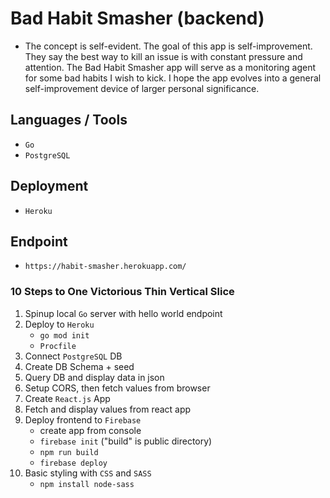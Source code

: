 # Bad Habit Smasher (backend)

- The concept is self-evident. The goal of this app is self-improvement. They say the best way to kill an issue is with constant pressure and attention. The Bad Habit Smasher app will serve as a monitoring agent for some bad habits I wish to kick. I hope the app evolves into a general self-improvement device of larger personal significance. 

## Languages / Tools

- `Go`
- `PostgreSQL`

## Deployment 

- `Heroku`

## Endpoint

- `https://habit-smasher.herokuapp.com/`

### 10 Steps to One Victorious Thin Vertical Slice

1. Spinup local `Go` server with hello world endpoint
2. Deploy to `Heroku`
    - `go mod init`
    - `Procfile`
3. Connect `PostgreSQL` DB
4. Create DB Schema + seed
5. Query DB and display data in json
6. Setup CORS, then fetch values from browser
7. Create `React.js` App
8. Fetch and display values from react app
9. Deploy frontend to `Firebase` 
    - create app from console
    - `firebase init` ("build" is public directory)
    - `npm run build`
    - `firebase deploy`
10. Basic styling with `CSS` and `SASS`
    - `npm install node-sass`
